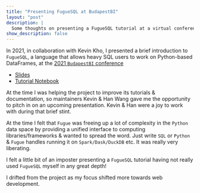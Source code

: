 ```yaml
---
title: "Presenting FugueSQL at BudapestBI"
layout: "post"
description: |
  Some thoughts on presenting a FugueSQL tutorial at a virtual conference
show_description: false
---
```


In 2021, in collaboration with Kevin Kho, I presented a brief introduction to `FugueSQL`,  a language that allows heavy SQL users to work on Python-based DataFrames,  at the [2021 `BudapestBI` conference](https://budapestbi.hu/2021/hu/eloadok/kevin-kho/)

- [Slides](/assets/pdfs/Kevin_Kho_Prefect_and_Rowan_Molony_Mainstream_Renewable_Power.pdf)
- [Tutorial Notebook](https://github.com/rdmolony/demos/tree/1a38ab151a903e878427174cdeaa4644c352b6aa/2021-10-17-budapestbi-fuguesql)

At the time I was helping the project to improve its tutorials & documentation, so maintainers Kevin & Han Wang gave me the opportunity to pitch in on an upcoming presentation.  Kevin & Han were a joy to work with during that brief stint.  

At the time I felt that `Fugue` was freeing up a lot of complexity in the `Python` data space by providing a unified interface to computing libraries/frameworks & wanted to spread the word.  Just write `SQL` or `Python` & `Fugue` handles running it on `Spark/Dask/DuckDB` etc.  It was really very liberating.

I felt a little bit of an imposter presenting a `FugueSQL` tutorial having not really used `FugueSQL` myself in any great depth!

I drifted from the project as my focus shifted more towards web development.
